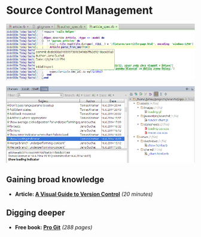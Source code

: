 # Source Control Management

![Git Blame in Rubymine](https://github.com/minio-sk/crafting-web-applications/raw/wip/assets/rubymine-git-blame.png)

![Git Log in Rubymine](https://github.com/minio-sk/crafting-web-applications/raw/wip/assets/rubymine-git-log.png)

## Gaining broad knowledge

* **Article: [A Visual Guide to Version Control](http://betterexplained.com/articles/a-visual-guide-to-version-control/)** _(20 minutes)_

## Digging deeper

* **Free book: [Pro Git](http://git-scm.com/book)** _(288 pages)_

